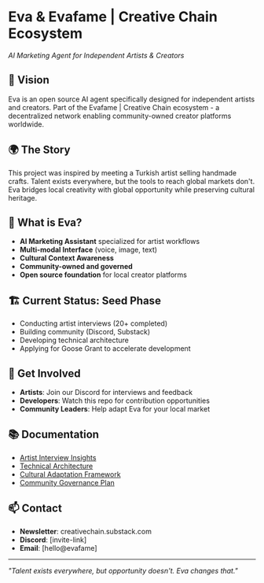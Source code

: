 # Eva & Evafame | Creative Chain Ecosystem

*AI Marketing Agent for Independent Artists & Creators*

## 🎯 Vision
Eva is an open source AI agent specifically designed for independent artists and creators. Part of the Evafame | Creative Chain ecosystem - a decentralized network enabling community-owned creator platforms worldwide.

## 🌍 The Story
This project was inspired by meeting a Turkish artist selling handmade crafts. Talent exists everywhere, but the tools to reach global markets don't. Eva bridges local creativity with global opportunity while preserving cultural heritage.

## 🤖 What is Eva?
- **AI Marketing Assistant** specialized for artist workflows
- **Multi-modal Interface** (voice, image, text)
- **Cultural Context Awareness** 
- **Community-owned and governed**
- **Open source foundation** for local creator platforms

## 🏗 Current Status: Seed Phase
- Conducting artist interviews (20+ completed)
- Building community (Discord, Substack)
- Developing technical architecture
- Applying for Goose Grant to accelerate development

## 🤝 Get Involved
- **Artists**: Join our Discord for interviews and feedback
- **Developers**: Watch this repo for contribution opportunities
- **Community Leaders**: Help adapt Eva for your local market

## 📚 Documentation
- [Artist Interview Insights](docs/artist-research.md)
- [Technical Architecture](docs/architecture.md)
- [Cultural Adaptation Framework](docs/cultural-framework.md)
- [Community Governance Plan](docs/governance.md)

## 📫 Contact
- **Newsletter**: creativechain.substack.com
- **Discord**: [invite-link]
- **Email**: [hello@evafame]

---
*"Talent exists everywhere, but opportunity doesn't. Eva changes that."*
